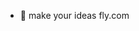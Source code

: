 - 👋 make your ideas fly.com
<!---
HendrikDK/HendrikDK is a ✨ special ✨ repository because its `README.md` (this file) appears on your GitHub profile.
You can click the Preview link to take a look at your changes.
--->

